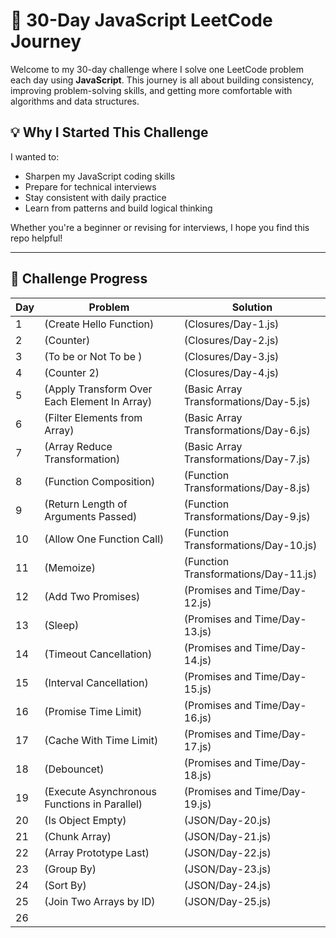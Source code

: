 # 🧠 30-Day JavaScript LeetCode Journey

Welcome to my 30-day challenge where I solve one LeetCode problem each day using **JavaScript**. This journey is all about building consistency, improving problem-solving skills, and getting more comfortable with algorithms and data structures.

## 💡 Why I Started This Challenge

I wanted to:
- Sharpen my JavaScript coding skills
- Prepare for technical interviews
- Stay consistent with daily practice
- Learn from patterns and build logical thinking

Whether you're a beginner or revising for interviews, I hope you find this repo helpful!

---

## 📅 Challenge Progress

| Day |       Problem          |           Solution               |
|-----|-------------------     |--------------------------------- |
| 1   | (Create Hello Function)|      (Closures/Day-1.js)          |
| 2    | (Counter)             |      (Closures/Day-2.js)          |
| 3   | (To be or Not To be )   |       (Closures/Day-3.js)         |
| 4   | (Counter 2)            |       (Closures/Day-4.js)         |
| 5   | (Apply Transform Over Each Element In Array) |(Basic Array Transformations/Day-5.js) |
| 6   | (Filter Elements from Array) |(Basic Array Transformations/Day-6.js) |
| 7   | (Array Reduce Transformation) |(Basic Array Transformations/Day-7.js) |
| 8   | (Function Composition) |(Function Transformations/Day-8.js) |
| 9   | (Return Length of Arguments Passed) |(Function Transformations/Day-9.js) |
| 10   | (Allow One Function Call) |(Function Transformations/Day-10.js) |
| 11   | (Memoize) |(Function Transformations/Day-11.js) |
| 12   | (Add Two Promises) |(Promises and Time/Day-12.js) |
| 13   | (Sleep) |(Promises and Time/Day-13.js) |
| 14   | (Timeout Cancellation) |(Promises and Time/Day-14.js) |
| 15   | (Interval Cancellation) |(Promises and Time/Day-15.js) |
| 16   | (Promise Time Limit) |(Promises and Time/Day-16.js) |
| 17   | (Cache With Time Limit) |(Promises and Time/Day-17.js) |
| 18   | (Debouncet) |(Promises and Time/Day-18.js) |
| 19   | (Execute Asynchronous Functions in Parallel) |(Promises and Time/Day-19.js) |
| 20   | (Is Object Empty) |(JSON/Day-20.js) |
| 21   | (Chunk Array) |(JSON/Day-21.js) |
| 22   | (Array Prototype Last) |(JSON/Day-22.js) |
| 23   | (Group By) |(JSON/Day-23.js) |
| 24   | (Sort By) |(JSON/Day-24.js) |
| 25   | (Join Two Arrays by ID) |(JSON/Day-25.js) |
|26